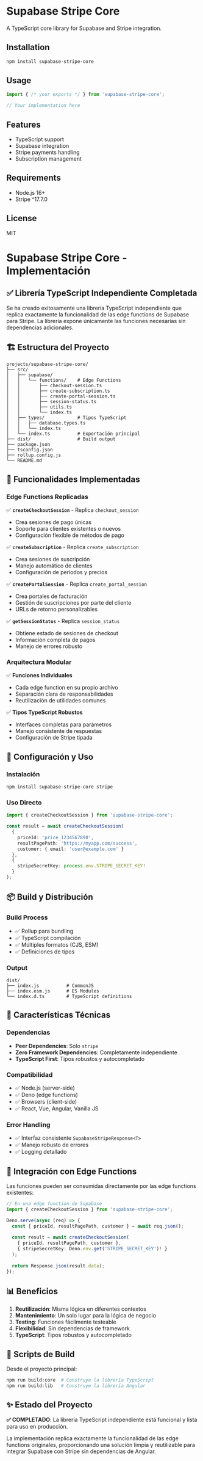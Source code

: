 # Supabase Stripe Core

A TypeScript core library for Supabase and Stripe integration.

## Installation

```bash
npm install supabase-stripe-core
```

## Usage

```typescript
import { /* your exports */ } from 'supabase-stripe-core';

// Your implementation here
```

## Features

- TypeScript support
- Supabase integration
- Stripe payments handling
- Subscription management

## Requirements

- Node.js 16+
- Stripe ^17.7.0

## License

MIT 



# Supabase Stripe Core - Implementación

## ✅ Librería TypeScript Independiente Completada

Se ha creado exitosamente una librería TypeScript independiente que replica exactamente la funcionalidad de las edge functions de Supabase para Stripe. La librería expone únicamente las funciones necesarias sin dependencias adicionales.

## 🏗️ Estructura del Proyecto

```
projects/supabase-stripe-core/
├── src/
│   ├── supabase/
│   │   └── functions/    # Edge Functions
│   │       ├── checkout-session.ts
│   │       ├── create-subscription.ts
│   │       ├── create-portal-session.ts
│   │       ├── session-status.ts
│   │       ├── utils.ts
│   │       └── index.ts
│   ├── types/            # Tipos TypeScript
│   │   ├── database.types.ts
│   │   └── index.ts
│   └── index.ts          # Exportación principal
├── dist/                 # Build output
├── package.json
├── tsconfig.json
├── rollup.config.js
└── README.md
```

## 🎯 Funcionalidades Implementadas

### Edge Functions Replicadas

✅ **`createCheckoutSession`** - Replica `checkout_session`
- Crea sesiones de pago únicas
- Soporte para clientes existentes o nuevos
- Configuración flexible de métodos de pago

✅ **`createSubscription`** - Replica `create_subscription`  
- Crea sesiones de suscripción
- Manejo automático de clientes
- Configuración de períodos y precios

✅ **`createPortalSession`** - Replica `create_portal_session`
- Crea portales de facturación
- Gestión de suscripciones por parte del cliente
- URLs de retorno personalizables

✅ **`getSessionStatus`** - Replica `session_status`
- Obtiene estado de sesiones de checkout
- Información completa de pagos
- Manejo de errores robusto

### Arquitectura Modular

✅ **Funciones Individuales**
- Cada edge function en su propio archivo
- Separación clara de responsabilidades
- Reutilización de utilidades comunes

✅ **Tipos TypeScript Robustos**
- Interfaces completas para parámetros
- Manejo consistente de respuestas
- Configuración de Stripe tipada

## 🔧 Configuración y Uso

### Instalación
```bash
npm install supabase-stripe-core stripe
```

### Uso Directo
```typescript
import { createCheckoutSession } from 'supabase-stripe-core';

const result = await createCheckoutSession(
  {
    priceId: 'price_1234567890',
    resultPagePath: 'https://myapp.com/success',
    customer: { email: 'user@example.com' }
  },
  {
    stripeSecretKey: process.env.STRIPE_SECRET_KEY!
  }
);
```

## 📦 Build y Distribución

### Build Process
- ✅ Rollup para bundling
- ✅ TypeScript compilación
- ✅ Múltiples formatos (CJS, ESM)
- ✅ Definiciones de tipos

### Output
```
dist/
├── index.js          # CommonJS
├── index.esm.js      # ES Modules
└── index.d.ts        # TypeScript definitions
```

## 🎨 Características Técnicas

### Dependencias
- **Peer Dependencies**: Solo `stripe`
- **Zero Framework Dependencies**: Completamente independiente
- **TypeScript First**: Tipos robustos y autocompletado

### Compatibilidad
- ✅ Node.js (server-side)
- ✅ Deno (edge functions)
- ✅ Browsers (client-side)
- ✅ React, Vue, Angular, Vanilla JS

### Error Handling
- ✅ Interfaz consistente `SupabaseStripeResponse<T>`
- ✅ Manejo robusto de errores
- ✅ Logging detallado

## 🚀 Integración con Edge Functions

Las funciones pueden ser consumidas directamente por las edge functions existentes:

```typescript
// En una edge function de Supabase
import { createCheckoutSession } from 'supabase-stripe-core';

Deno.serve(async (req) => {
  const { priceId, resultPagePath, customer } = await req.json();
  
  const result = await createCheckoutSession(
    { priceId, resultPagePath, customer },
    { stripeSecretKey: Deno.env.get('STRIPE_SECRET_KEY')! }
  );
  
  return Response.json(result.data);
});
```

## 📊 Beneficios

1. **Reutilización**: Misma lógica en diferentes contextos
2. **Mantenimiento**: Un solo lugar para la lógica de negocio
3. **Testing**: Funciones fácilmente testeable
4. **Flexibilidad**: Sin dependencias de framework
5. **TypeScript**: Tipos robustos y autocompletado

## 🔄 Scripts de Build

Desde el proyecto principal:
```bash
npm run build:core  # Construye la librería TypeScript
npm run build:lib   # Construye la librería Angular
```

## ✨ Estado del Proyecto

**✅ COMPLETADO**: La librería TypeScript independiente está funcional y lista para uso en producción.

La implementación replica exactamente la funcionalidad de las edge functions originales, proporcionando una solución limpia y reutilizable para integrar Supabase con Stripe sin dependencias de Angular. 